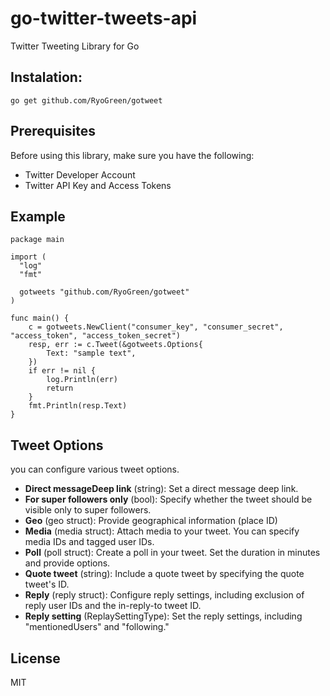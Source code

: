 # go-twitter-tweets-api
Twitter Tweeting Library for Go

## Instalation:
```
go get github.com/RyoGreen/gotweet
```

## Prerequisites
Before using this library, make sure you have the following:
- Twitter Developer Account
- Twitter API Key and Access Tokens

## Example

```
package main

import (
  "log"
  "fmt"
  
  gotweets "github.com/RyoGreen/gotweet"
)

func main() {
	c = gotweets.NewClient("consumer_key", "consumer_secret", "access_token", "access_token_secret")
	resp, err := c.Tweet(&gotweets.Options{
		Text: "sample text",
	})
	if err != nil {
		log.Println(err)
		return
	}
	fmt.Println(resp.Text)
}
```

## Tweet Options
you can configure various tweet options.
- **Direct messageDeep link** (string): Set a direct message deep link.
- **For super followers only** (bool): Specify whether the tweet should be visible only to super followers.
- **Geo** (geo struct): Provide geographical information (place ID)
- **Media** (media struct): Attach media to your tweet. You can specify media IDs and tagged user IDs.
- **Poll** (poll struct): Create a poll in your tweet. Set the duration in minutes and provide options.
- **Quote tweet** (string): Include a quote tweet by specifying the quote tweet's ID.
- **Reply** (reply struct): Configure reply settings, including exclusion of reply user IDs and the in-reply-to tweet ID.
- **Reply setting** (ReplaySettingType): Set the reply settings, including "mentionedUsers" and "following."

## License
MIT
